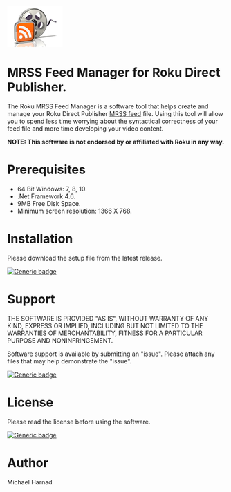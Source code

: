![MRSS Feed Manager for Roku Direct Publisher](video-ads-rss.png)
# MRSS Feed Manager for Roku Direct Publisher.
The Roku MRSS Feed Manager is a software tool that helps create and manage your Roku Direct Publisher [MRSS feed](https://developer.roku.com/docs/specs/direct-publisher-feed-specs/mrss-dp-spec.md) file.  Using this tool will allow you to spend less time worrying about the syntactical correctness of your feed file and more time developing your video content.


**NOTE: This software is not endorsed by or affiliated with Roku in any way.**

# Prerequisites
* 64 Bit Windows: 7, 8, 10.
* .Net Framework 4.6.
* 9MB Free Disk Space.
* Minimum screen resolution: 1366 X 768.

# Installation
Please download the setup file from the latest release.

[![Generic badge](https://img.shields.io/badge/Download-Latest-blue.svg)](https://github.com/rrirower/trick-play-file-maker/releases/latest)

# Support
THE SOFTWARE IS PROVIDED "AS IS", WITHOUT WARRANTY OF ANY KIND, EXPRESS OR IMPLIED, INCLUDING BUT NOT LIMITED TO THE WARRANTIES OF MERCHANTABILITY, FITNESS FOR A PARTICULAR PURPOSE AND NONINFRINGEMENT.

Software support is available by submitting an "issue".  Please attach any files that may help demonstrate the "issue".

[![Generic badge](https://img.shields.io/badge/Issues-New-green.svg)](https://github.com/rrirower/trick-play-file-maker/issues/new)

# License
Please read the license before using the software.

[![Generic badge](https://img.shields.io/badge/License-EULA-blue.svg)](https://github.com/rrirower/trick-play-file-maker/blob/master/LICENSE.md)

# Author
Michael Harnad

